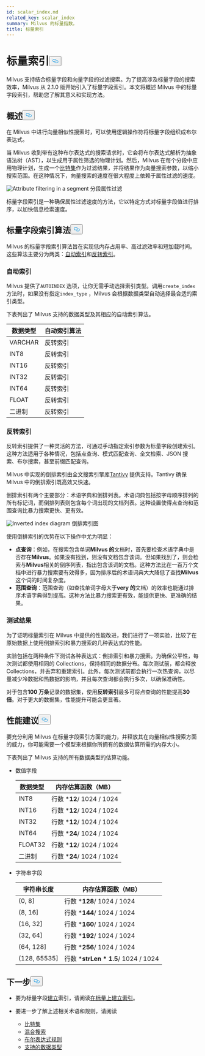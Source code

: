 ```yaml
---
id: scalar_index.md
related_key: scalar_index
summary: Milvus 的标量指数。
title: 标量索引
---
```

<h1 id="Scalar-Index" class="common-anchor-header">标量索引<button data-href="#Scalar-Index" class="anchor-icon" translate="no">
      <svg translate="no"
        aria-hidden="true"
        focusable="false"
        height="20"
        version="1.1"
        viewBox="0 0 16 16"
        width="16"
      >
        <path
          fill="#0092E4"
          fill-rule="evenodd"
          d="M4 9h1v1H4c-1.5 0-3-1.69-3-3.5S2.55 3 4 3h4c1.45 0 3 1.69 3 3.5 0 1.41-.91 2.72-2 3.25V8.59c.58-.45 1-1.27 1-2.09C10 5.22 8.98 4 8 4H4c-.98 0-2 1.22-2 2.5S3 9 4 9zm9-3h-1v1h1c1 0 2 1.22 2 2.5S13.98 12 13 12H9c-.98 0-2-1.22-2-2.5 0-.83.42-1.64 1-2.09V6.25c-1.09.53-2 1.84-2 3.25C6 11.31 7.55 13 9 13h4c1.45 0 3-1.69 3-3.5S14.5 6 13 6z"
        ></path>
      </svg>
    </button></h1><p>Milvus 支持结合标量字段和向量字段的过滤搜索。为了提高涉及标量字段的搜索效率，Milvus 从 2.1.0 版开始引入了标量字段索引。本文将概述 Milvus 中的标量字段索引，帮助您了解其意义和实现方法。</p>
<h2 id="Overview" class="common-anchor-header">概述<button data-href="#Overview" class="anchor-icon" translate="no">
      <svg translate="no"
        aria-hidden="true"
        focusable="false"
        height="20"
        version="1.1"
        viewBox="0 0 16 16"
        width="16"
      >
        <path
          fill="#0092E4"
          fill-rule="evenodd"
          d="M4 9h1v1H4c-1.5 0-3-1.69-3-3.5S2.55 3 4 3h4c1.45 0 3 1.69 3 3.5 0 1.41-.91 2.72-2 3.25V8.59c.58-.45 1-1.27 1-2.09C10 5.22 8.98 4 8 4H4c-.98 0-2 1.22-2 2.5S3 9 4 9zm9-3h-1v1h1c1 0 2 1.22 2 2.5S13.98 12 13 12H9c-.98 0-2-1.22-2-2.5 0-.83.42-1.64 1-2.09V6.25c-1.09.53-2 1.84-2 3.25C6 11.31 7.55 13 9 13h4c1.45 0 3-1.69 3-3.5S14.5 6 13 6z"
        ></path>
      </svg>
    </button></h2><p>在 Milvus 中进行向量相似性搜索时，可以使用逻辑操作符将标量字段组织成布尔表达式。</p>
<p>当 Milvus 收到带有这种布尔表达式的搜索请求时，它会将布尔表达式解析为抽象语法树（AST），以生成用于属性筛选的物理计划。然后，Milvus 在每个分段中应用物理计划，生成一个<a href="/docs/zh/v2.4.x/bitset.md">比特集</a>作为过滤结果，并将结果作为向量搜索参数，以缩小搜索范围。在这种情况下，向量搜索的速度在很大程度上依赖于属性过滤的速度。</p>
<p>
  
   <span class="img-wrapper"> <img translate="no" src="/docs/v2.4.x/assets/scalar_index.png" alt="Attribute filtering in a segment" class="doc-image" id="attribute-filtering-in-a-segment" />
   </span> <span class="img-wrapper"> <span>分段属性过滤</span> </span></p>
<p>标量字段索引是一种确保属性过滤速度的方法，它以特定方式对标量字段值进行排序，以加快信息检索速度。</p>
<h2 id="Scalar-field-indexing-algorithms" class="common-anchor-header">标量字段索引算法<button data-href="#Scalar-field-indexing-algorithms" class="anchor-icon" translate="no">
      <svg translate="no"
        aria-hidden="true"
        focusable="false"
        height="20"
        version="1.1"
        viewBox="0 0 16 16"
        width="16"
      >
        <path
          fill="#0092E4"
          fill-rule="evenodd"
          d="M4 9h1v1H4c-1.5 0-3-1.69-3-3.5S2.55 3 4 3h4c1.45 0 3 1.69 3 3.5 0 1.41-.91 2.72-2 3.25V8.59c.58-.45 1-1.27 1-2.09C10 5.22 8.98 4 8 4H4c-.98 0-2 1.22-2 2.5S3 9 4 9zm9-3h-1v1h1c1 0 2 1.22 2 2.5S13.98 12 13 12H9c-.98 0-2-1.22-2-2.5 0-.83.42-1.64 1-2.09V6.25c-1.09.53-2 1.84-2 3.25C6 11.31 7.55 13 9 13h4c1.45 0 3-1.69 3-3.5S14.5 6 13 6z"
        ></path>
      </svg>
    </button></h2><p>Milvus 的标量字段索引算法旨在实现低内存占用率、高过滤效率和短加载时间。这些算法主要分为两类：<a href="#auto-indexing">自动索引</a>和<a href="#inverted-indexing">反转索引</a>。</p>
<h3 id="Auto-indexing" class="common-anchor-header">自动索引</h3><p>Milvus 提供了<code translate="no">AUTOINDEX</code> 选项，让你无需手动选择索引类型。调用<code translate="no">create_index</code> 方法时，如果没有指定<code translate="no">index_type</code> ，Milvus 会根据数据类型自动选择最合适的索引类型。</p>
<p>下表列出了 Milvus 支持的数据类型及其相应的自动索引算法。</p>
<table>
<thead>
<tr><th>数据类型</th><th>自动索引算法</th></tr>
</thead>
<tbody>
<tr><td>VARCHAR</td><td>反转索引</td></tr>
<tr><td>INT8</td><td>反转索引</td></tr>
<tr><td>INT16</td><td>反转索引</td></tr>
<tr><td>INT32</td><td>反转索引</td></tr>
<tr><td>INT64</td><td>反转索引</td></tr>
<tr><td>FLOAT</td><td>反转索引</td></tr>
<tr><td>二进制</td><td>反转索引</td></tr>
</tbody>
</table>
<h3 id="Inverted-indexing" class="common-anchor-header">反转索引</h3><p>反转索引提供了一种灵活的方法，可通过手动指定索引参数为标量字段创建索引。这种方法适用于各种情况，包括点查询、模式匹配查询、全文检索、JSON 搜索、布尔搜索，甚至前缀匹配查询。</p>
<p>Milvus 中实现的倒排索引由全文搜索引擎库<a href="https://github.com/quickwit-oss/tantivy">Tantivy</a> 提供支持。Tantivy 确保 Milvus 中的倒排索引既高效又快速。</p>
<p>倒排索引有两个主要部分：术语字典和倒排列表。术语词典包括按字母顺序排列的所有标记词，而倒排列表则包含每个词出现的文档列表。这种设置使得点查询和范围查询比暴力搜索更快、更有效。</p>
<p>
  
   <span class="img-wrapper"> <img translate="no" src="/docs/v2.4.x/assets/scalar_index_inverted.png" alt="Inverted index diagram" class="doc-image" id="inverted-index-diagram" />
   </span> <span class="img-wrapper"> <span>倒排索引图</span> </span></p>
<p>使用倒排索引的优势在以下操作中尤为明显：</p>
<ul>
<li><strong>点查询</strong>：例如，在搜索包含单词<strong>Milvus 的</strong>文档时，首先要检查术语字典中是否存在<strong>Milvus</strong>。如果没有找到，则没有文档包含该词。但如果找到了，则会检索与<strong>Milvus</strong>相关的倒序列表，指出包含该词的文档。这种方法比在一百万个文档中进行暴力搜索要有效得多，因为排序后的术语词典大大降低了查找<strong>Milvus</strong> 这个词的时间复杂度。</li>
<li><strong>范围查询</strong>：范围查询（如查找单词字母大于<strong>very 的</strong>文档）的效率也能通过排序术语字典得到提高。这种方法比暴力搜索更有效，能提供更快、更准确的结果。</li>
</ul>
<h3 id="Test-results" class="common-anchor-header">测试结果</h3><p>为了证明标量索引在 Milvus 中提供的性能改进，我们进行了一项实验，比较了在原始数据上使用倒排索引和暴力搜索的几种表达式的性能。</p>
<p>实验包括在两种条件下测试各种表达式：倒排索引和暴力搜索。为确保公平性，每次测试都使用相同的 Collections，保持相同的数据分布。每次测试前，都会释放 Collections，并丢弃和重建索引。此外，每次测试前都会执行一次热查询，以尽量减少冷数据和热数据的影响，并且每次查询都会执行多次，以确保准确性。</p>
<p>对于包含<strong>100 万条</strong>记录的数据集，使用<strong>反转索引</strong>最多可将点查询的性能提高<strong>30 倍</strong>。对于更大的数据集，性能提升可能会更显著。</p>
<h2 id="Performance-recommandations" class="common-anchor-header">性能建议<button data-href="#Performance-recommandations" class="anchor-icon" translate="no">
      <svg translate="no"
        aria-hidden="true"
        focusable="false"
        height="20"
        version="1.1"
        viewBox="0 0 16 16"
        width="16"
      >
        <path
          fill="#0092E4"
          fill-rule="evenodd"
          d="M4 9h1v1H4c-1.5 0-3-1.69-3-3.5S2.55 3 4 3h4c1.45 0 3 1.69 3 3.5 0 1.41-.91 2.72-2 3.25V8.59c.58-.45 1-1.27 1-2.09C10 5.22 8.98 4 8 4H4c-.98 0-2 1.22-2 2.5S3 9 4 9zm9-3h-1v1h1c1 0 2 1.22 2 2.5S13.98 12 13 12H9c-.98 0-2-1.22-2-2.5 0-.83.42-1.64 1-2.09V6.25c-1.09.53-2 1.84-2 3.25C6 11.31 7.55 13 9 13h4c1.45 0 3-1.69 3-3.5S14.5 6 13 6z"
        ></path>
      </svg>
    </button></h2><p>要充分利用 Milvus 在标量字段索引方面的能力，并释放其在向量相似性搜索方面的威力，你可能需要一个模型来根据你所拥有的数据估算所需的内存大小。</p>
<p>下表列出了 Milvus 支持的所有数据类型的估算功能。</p>
<ul>
<li><p>数值字段</p>
<table>
<thead>
<tr><th>数据类型</th><th>内存估算函数（MB）</th></tr>
</thead>
<tbody>
<tr><td>INT8</td><td>行数 *<strong>12</strong>/ 1024 / 1024</td></tr>
<tr><td>INT16</td><td>行数 *<strong>12</strong>/ 1024 / 1024</td></tr>
<tr><td>INT32</td><td>行数 *<strong>12</strong>/ 1024 / 1024</td></tr>
<tr><td>INT64</td><td>行数 *<strong>24</strong>/ 1024 / 1024</td></tr>
<tr><td>FLOAT32</td><td>行数 *<strong>12</strong>/ 1024 / 1024</td></tr>
<tr><td>二进制</td><td>行数 *<strong>24</strong>/ 1024 / 1024</td></tr>
</tbody>
</table>
</li>
<li><p>字符串字段</p>
<table>
<thead>
<tr><th>字符串长度</th><th>内存估算函数（MB）</th></tr>
</thead>
<tbody>
<tr><td>(0, 8]</td><td>行数 *<strong>128</strong>/ 1024 / 1024</td></tr>
<tr><td>(8, 16]</td><td>行数 *<strong>144</strong>/ 1024 / 1024</td></tr>
<tr><td>(16, 32]</td><td>行数 *<strong>160</strong>/ 1024 / 1024</td></tr>
<tr><td>(32, 64]</td><td>行数 *<strong>192</strong>/ 1024 / 1024</td></tr>
<tr><td>(64, 128]</td><td>行数 *<strong>256</strong>/ 1024 / 1024</td></tr>
<tr><td>(128, 65535]</td><td>行数 *<strong>strLen * 1.5</strong>/ 1024 / 1024</td></tr>
</tbody>
</table>
</li>
</ul>
<h2 id="Whats-next" class="common-anchor-header">下一步<button data-href="#Whats-next" class="anchor-icon" translate="no">
      <svg translate="no"
        aria-hidden="true"
        focusable="false"
        height="20"
        version="1.1"
        viewBox="0 0 16 16"
        width="16"
      >
        <path
          fill="#0092E4"
          fill-rule="evenodd"
          d="M4 9h1v1H4c-1.5 0-3-1.69-3-3.5S2.55 3 4 3h4c1.45 0 3 1.69 3 3.5 0 1.41-.91 2.72-2 3.25V8.59c.58-.45 1-1.27 1-2.09C10 5.22 8.98 4 8 4H4c-.98 0-2 1.22-2 2.5S3 9 4 9zm9-3h-1v1h1c1 0 2 1.22 2 2.5S13.98 12 13 12H9c-.98 0-2-1.22-2-2.5 0-.83.42-1.64 1-2.09V6.25c-1.09.53-2 1.84-2 3.25C6 11.31 7.55 13 9 13h4c1.45 0 3-1.69 3-3.5S14.5 6 13 6z"
        ></path>
      </svg>
    </button></h2><ul>
<li><p>要为标量字段<a href="/docs/zh/v2.4.x/index-scalar-fields.md">建立</a>索引，请阅读<a href="/docs/zh/v2.4.x/index-scalar-fields.md">在标量上建立索引</a>。</p></li>
<li><p>要进一步了解上述相关术语和规则，请阅读</p>
<ul>
<li><a href="/docs/zh/v2.4.x/bitset.md">比特集</a></li>
<li><a href="/docs/zh/v2.4.x/multi-vector-search.md">混合搜索</a></li>
<li><a href="/docs/zh/v2.4.x/boolean.md">布尔表达式规则</a></li>
<li><a href="/docs/zh/v2.4.x/schema.md#Supported-data-type">支持的数据类型</a></li>
</ul></li>
</ul>
